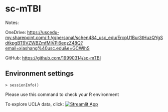 # sc-mTBI
Notes:

OneDrive:
https://uscedu-my.sharepoint.com/:f:/g/personal/schen484_usc_edu/ErcpU1Bur3tHuzQYgSdtkpgBT9VZWBZmfMlVPi6eqzZ48Q?email=xiashang%40usc.edu&e=GCWlhS

GitHub:
https://github.com/19990314/sc-mTBI


## Environment settings
```
> sessionInfo()
```
Please use this command to check your R environment

To explore UCLA data, click:
[![Streamlit App](https://static.streamlit.io/badges/streamlit_badge_black_white.svg)](https://19990314-sc-mtbi-ucla-visual-7cwnuz.streamlit.app/)

